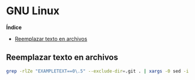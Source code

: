# GNU Linux

**Índice**

- [Reemplazar texto en archivos](#reemplazar-texto-en-archivos)

<a name="reemplazar-texto-en-archivos"></a>
## Reemplazar texto en archivos

```bash
grep -rlZe "EXAMPLETEXT==0\.5" --exclude-dir=.git . | xargs -0 sed -i 's/EXAMPLETEXT==0.5/EXAMPLETEXT==0.6/g'
```

